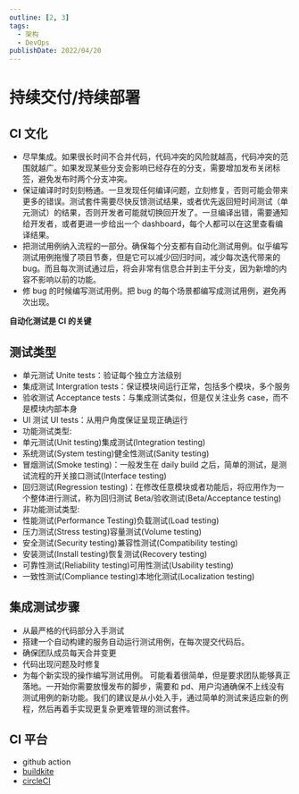 ```yaml
---
outline: [2, 3]
tags:
  - 架构 
  - DevOps
publishDate: 2022/04/20
---
```


# 持续交付/持续部署


## CI 文化

- 尽早集成。如果很长时间不合并代码，代码冲突的风险就越高，代码冲突的范围就越广。如果发现某些分支会影响已经存在的分支，需要增加发布关闭标签，避免发布时两个分支冲突。
- 保证编译时时刻刻畅通。一旦发现任何编译问题，立刻修复，否则可能会带来更多的错误。测试套件需要尽快反馈测试结果，或者优先返回短时间测试（单元测试）的结果，否则开发者可能就切换回开发了。一旦编译出错，需要通知给开发者，或者更进一步给出一个 dashboard，每个人都可以在这里查看编译结果。
- 把测试用例纳入流程的一部分。确保每个分支都有自动化测试用例。似乎编写测试用例拖慢了项目节奏，但是它可以减少回归时间，减少每次迭代带来的 bug。而且每次测试通过后，将会非常有信息合并到主干分支，因为新增的内容不影响以前的功能。
- 修 bug 的时候编写测试用例。把 bug 的每个场景都编写成测试用例，避免再次出现。

**自动化测试是 CI 的关键**

## 测试类型

- 单元测试 Unite tests：验证每个独立方法级别
- 集成测试 Intergration tests：保证模块间运行正常，包括多个模块，多个服务
- 验收测试 Acceptance tests：与集成测试类似，但是仅关注业务 case，而不是模块内部本身
- UI 测试 UI tests：从用户角度保证呈现正确运行
- 功能测试类型:
- 单元测试(Unit testing)集成测试(Integration testing)
- 系统测试(System testing)健全性测试(Sanity testing)
- 冒烟测试(Smoke testing)：一般发生在 daily build 之后，简单的测试，是测试流程的开关接口测试(Interface testing)
- 回归测试(Regression testing)：在修改任意模块或者功能后，将应用作为一个整体进行测试，称为回归测试 Beta/验收测试(Beta/Acceptance testing)
- 非功能测试类型:
- 性能测试(Performance Testing)负载测试(Load testing)
- 压力测试(Stress testing)容量测试(Volume testing)
- 安全测试(Security testing)兼容性测试(Compatibility testing)
- 安装测试(Install testing)恢复测试(Recovery testing)
- 可靠性测试(Reliability testing)可用性测试(Usability testing)
- 一致性测试(Compliance testing)本地化测试(Localization testing)


## 集成测试步骤

- 从最严格的代码部分入手测试
- 搭建一个自动构建的服务自动运行测试用例，在每次提交代码后。
- 确保团队成员每天合并变更
- 代码出现问题及时修复
- 为每个新实现的操作编写测试用例。 可能看着很简单，但是要求团队能够真正落地。一开始你需要放慢发布的脚步，需要和 pd、用户沟通确保不上线没有测试用例的新功能。我们的建议是从小处入手，通过简单的测试来适应新的例程，然后再着手实现更复杂更难管理的测试套件。

## CI 平台

- github action
- [buildkite](https://buildkite.com/pricing)
- [circleCI](https://circleci.com/)
